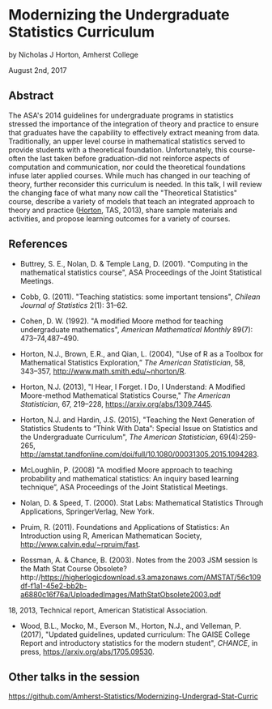 # Modernizing the Undergraduate Statistics Curriculum

by Nicholas J Horton, Amherst College

August 2nd, 2017

## Abstract

The ASA's 2014 guidelines for undergraduate programs in statistics stressed the importance of the integration of theory and practice to ensure that graduates have the capability to effectively extract meaning from data. Traditionally, an upper level course in mathematical statistics served to provide students with a theoretical foundation. Unfortunately, this course-often the last taken before graduation-did not reinforce aspects of computation and communication, nor could the theoretical foundations infuse later applied courses. While much has changed in our teaching of theory, further reconsider this curriculum is needed. In this talk, I will review the changing face of what many now call the "Theoretical Statistics" course, describe a variety of models that teach an integrated approach to theory and practice ([Horton](https://arxiv.org/abs/1309.7445), TAS, 2013), share sample materials and activities, and propose learning outcomes for a variety of courses.

## References

- Buttrey, S. E., Nolan, D. & Temple Lang, D. (2001). "Computing in the mathematical statistics course",
ASA Proceedings of the Joint Statistical Meetings. 

- Cobb, G. (2011). "Teaching statistics: some important tensions", *Chilean Journal of Statistics* 2(1): 31–62.

- Cohen, D. W. (1992). "A modified Moore method for teaching undergraduate mathematics", *American
Mathematical Monthly* 89(7): 473–74,487–490.

- Horton, N.J., Brown, E.R., and Qian, L. (2004), "Use of R as a Toolbox for Mathematical Statistics Exploration,” *The American Statistician*, 58, 343–357, http://www.math.smith.edu/~nhorton/R.

- Horton, N.J. (2013), "I Hear, I Forget. I Do, I Understand: A Modified Moore-method Mathematical Statistics Course," *The American Statistician*, 67, 219–228, https://arxiv.org/abs/1309.7445.

- Horton, N.J. and Hardin, J.S. (2015), "Teaching the Next Generation of Statistics Students to “Think With Data”: Special Issue on Statistics and the Undergraduate Curriculum", *The American Statistician*, 69(4):259-265, http://amstat.tandfonline.com/doi/full/10.1080/00031305.2015.1094283.

- McLoughlin, P. (2008) "A modified Moore approach to teaching probability and mathematical statistics: An inquiry based learning technique”, ASA Proceedings of the Joint Statistical Meetings.

- Nolan, D. & Speed, T. (2000). Stat Labs: Mathematical Statistics Through Applications, SpringerVerlag,
New York.

- Pruim, R. (2011). Foundations and Applications of Statistics: An Introduction using R, American Mathematican Society, http://www.calvin.edu/~rpruim/fast.

- Rossman, A. & Chance, B. (2003). Notes from the 2003 JSM session Is the Math Stat Course Obsolete?
http://https://higherlogicdownload.s3.amazonaws.com/AMSTAT/56c109df-f1a1-45e2-bb2b-a6880c16f76a/UploadedImages/MathStatObsolete2003.pdf

18, 2013, Technical report, American Statistical Association. 
- Wood, B.L., Mocko, M., Everson M., Horton, N.J., and Velleman, P. (2017), "Updated guidelines, updated curriculum: The GAISE College Report and introductory statistics for the modern student", *CHANCE*, in 
press, https://arxiv.org/abs/1705.09530.

## Other talks in the session

https://github.com/Amherst-Statistics/Modernizing-Undergrad-Stat-Curric
